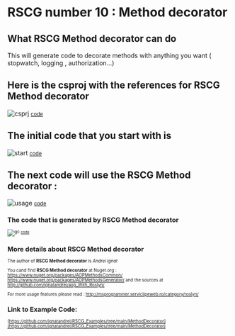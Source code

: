 
# RSCG number 10 : Method decorator


## What RSCG Method decorator can do

This will generate code to decorate methods with anything you want ( stopwatch, logging , authorization...)

## Here is the csproj with the references for RSCG Method decorator

![csprj](http://ignatandrei.github.io/RSCG_Examples/images/Method%20decorator/The.csproj.png)
<small>
[code](http://ignatandrei.github.io/RSCG_Examples/images/Method%20decorator/The.csproj)
</small>


## The initial code that you start with is 


![start](http://ignatandrei.github.io/RSCG_Examples/images/Method%20decorator/ExistingCode.cs.png)
<small>
[code](http://ignatandrei.github.io/RSCG_Examples/images/Method%20decorator/ExistingCode.cs)
</small>

## The next code will use the RSCG Method decorator :

![usage](http://ignatandrei.github.io/RSCG_Examples/images/Method%20decorator/Usage.cs.png)
<small>
[code](http://ignatandrei.github.io/RSCG_Examples/images/Method%20decorator/Usage.cs)
<small>


## The code that is generated by RSCG Method decorator

![gc](http://ignatandrei.github.io/RSCG_Examples/images/Method%20decorator/GeneratedCode.cs.png)
<small>
[code](http://ignatandrei.github.io/RSCG_Examples/images/Method%20decorator/GeneratedCode.cs)
</small>


## More details about RSCG Method decorator

The author of **RSCG Method decorator** is *Andrei Ignat*

You cand find **RSCG Method decorator** at Nuget.org :    https://www.nuget.org/packages/AOPMethodsCommon/
    https://www.nuget.org/packages/AOPMethodsGenerator/
and the sources at http://github.com/ignatandrei/aop_With_Roslyn/

For more usage features please read : http://msprogrammer.serviciipeweb.ro/category/roslyn/ 


## Link to Example Code: 
[https://github.com/ignatandrei/RSCG_Examples/tree/main/MethodDecorator](https://github.com/ignatandrei/RSCG_Examples/tree/main/MethodDecorator)


